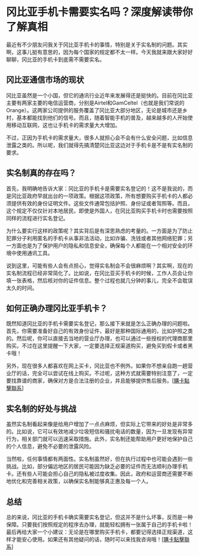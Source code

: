 # 冈比亚手机卡需要实名吗？深度解读带你了解真相

最近有不少朋友问我关于冈比亚手机卡的事情，特别是关于实名制的问题。其实啊，这事儿挺有意思的，因为每个国家的规定都不太一样。今天我就来跟大家好好聊聊，冈比亚的手机卡到底需不需要实名。

## 冈比亚通信市场的现状

冈比亚虽然是一个小国，但它的通讯行业近年来发展得还是挺快的。目前在冈比亚主要有两家主要的电信运营商，分别是Airtel和GamCeltel（也就是我们常说的Orange）。这两家公司提供的服务覆盖了冈比亚大部分地区，无论是城市还是乡村，基本都能找到他们的信号。而且，随着智能手机的普及，越来越多的人开始使用移动互联网，这也让手机卡的需求量大大增加。

不过，正因为手机卡的需求量大，很多人就担心会不会有什么安全问题，比如信息泄露之类的。所以呢，我们就得先搞清楚冈比亚这边对于手机卡是不是有实名制的要求。

## 实名制真的存在吗？

首先，我明确地告诉大家：冈比亚的手机卡是需要实名登记的！这不是我说的，而是冈比亚政府早就出台的一项政策。根据这项政策，所有想要购买手机卡的人都必须提供有效的身份证明文件。这些文件通常包括护照、身份证或者驾照等。而且，这个规定不仅仅针对本地居民，即使是外国人，在冈比亚购买手机卡时也需要按照同样的流程进行实名登记。

为什么要实行这样的政策呢？其实背后是有深思熟虑的考量的。一方面是为了防止犯罪分子利用匿名的手机卡从事非法活动，比如诈骗、洗钱或者其他网络犯罪；另一方面也是为了保护用户的隐私和信息安全，确保每个人都能在一个相对安全的环境中使用通讯工具。

说到这里，可能有些人会有点担心，觉得实名制会不会很麻烦啊？其实啊，现在的实名制流程已经非常简化了。比如说，在冈比亚买手机卡的时候，工作人员会让你填一张表格，然后核对你的证件信息。整个过程也就几分钟的事儿，完全不会耽误太久的时间。

## 如何正确办理冈比亚手机卡？

既然知道冈比亚的手机卡需要实名登记，那么接下来就是怎么正确办理的问题啦。首先，你需要准备好自己的有效身份证件，最好是那种国际通用的，比如护照之类的。然后呢，你可以直接去当地的营业厅办理，也可以通过一些授权的代理商那里购买。不过在这里提醒一下大家，一定要选择正规渠道购买，避免买到假卡或者黑卡哦！

另外，现在很多人都喜欢在网上买卡，冈比亚也不例外。如果你不想亲自跑一趟营业厅的话，完全可以尝试在线上购买。不过呢，这种方式就需要特别注意了，一定要找靠谱的商家，确保对方是合法注册的企业，并且能够提供售后服务。[[購卡點擊聯系](https://t.me/s/esim1088)]

## 实名制的好处与挑战

虽然实名制看起来像是给用户增加了一点点麻烦，但实际上它带来的好处是非常多的。比如说，它可以有效地减少垃圾短信和骚扰电话的数量，因为一旦发现有异常行为，相关部门就可以迅速采取措施。此外，实名制还能帮助用户更好地保护自己的个人信息，避免不必要的泄露风险。

当然啦，任何事情都有两面性。实名制虽然好，但在执行过程中也可能会遇到一些挑战。比如，部分偏远地区的居民可能因为缺乏必要的证件而无法顺利办理手机卡。还有些人可能会担心自己的隐私被过度收集。因此，政府和运营商还需要不断地优化和完善相关政策，以确保实名制能够真正惠及每一个人。

## 总结

总的来说，冈比亚的手机卡确实需要实名登记，但这并不是什么坏事，反而是一种保障。只要我们按照规定的程序去办理，就能轻松拥有一张属于自己的手机卡啦！最后再给大家一个小建议：无论是在哪里购买手机卡，都要记得选择正规渠道，这样才能安心使用。如果还有其他疑问的话，随时可以来找我咨询哦！[[購卡點擊聯系](https://t.me/s/esim1088)]